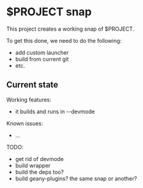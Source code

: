 # $PROJECT snap

This project creates a working snap of $PROJECT.

To get this done, we need to do the following:
 - add custom launcher
 - build from current git
 - etc.

## Current state

Working features:
 - it builds and runs in --devmode

Known issues:
  - ...

TODO:
 - get rid of devmode
 - build wrapper
 - build the deps too?
 - build geany-plugins? the same snap or another?
 
